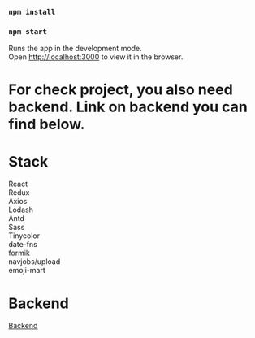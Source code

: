 ### `npm install`
### `npm start`

Runs the app in the development mode.<br />
Open [http://localhost:3000](http://localhost:3000) to view it in the browser.

# For check project, you also need backend. Link on backend you can find below.

# Stack

React<br>
Redux<br>
Axios<br>
Lodash<br>
Antd<br>
Sass<br>
Tinycolor<br>
date-fns<br>
formik<br>
navjobs/upload<br>
emoji-mart<br>

# Backend

<a href="https://github.com/followhappyq/messenger-backend-ts"> Backend</a>
